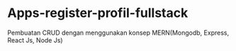 # Apps-register-profil-fullstack
Pembuatan CRUD dengan menggunakan konsep MERN(Mongodb, Express, React Js, Node Js)
